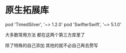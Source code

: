 #  原生拓展库

pod 'TimedSilver', '~> 1.2.0'
pod 'SwifterSwift', '~> 5.1.0'

大多数常用方法 都在这两个第三方库里了 

除了特殊的自己添加 其他的就不必自己再去赘写

